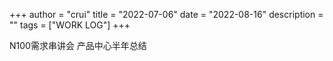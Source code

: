 +++
author = "crui"
title = "2022-07-06"
date = "2022-08-16"
description = ""
tags = ["WORK LOG"]
+++

N100需求串讲会
产品中心半年总结